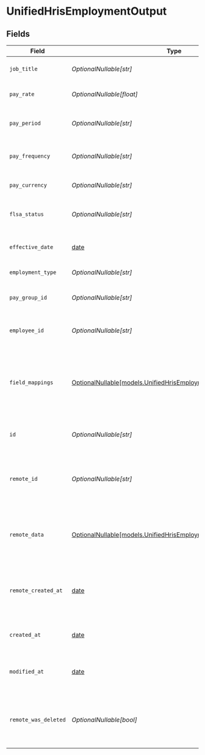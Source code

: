 # UnifiedHrisEmploymentOutput


## Fields

| Field                                                                                                                      | Type                                                                                                                       | Required                                                                                                                   | Description                                                                                                                | Example                                                                                                                    |
| -------------------------------------------------------------------------------------------------------------------------- | -------------------------------------------------------------------------------------------------------------------------- | -------------------------------------------------------------------------------------------------------------------------- | -------------------------------------------------------------------------------------------------------------------------- | -------------------------------------------------------------------------------------------------------------------------- |
| `job_title`                                                                                                                | *OptionalNullable[str]*                                                                                                    | :heavy_minus_sign:                                                                                                         | The job title of the employment                                                                                            | Software Engineer                                                                                                          |
| `pay_rate`                                                                                                                 | *OptionalNullable[float]*                                                                                                  | :heavy_minus_sign:                                                                                                         | The pay rate of the employment                                                                                             | 100000                                                                                                                     |
| `pay_period`                                                                                                               | *OptionalNullable[str]*                                                                                                    | :heavy_minus_sign:                                                                                                         | The pay period of the employment                                                                                           | MONTHLY                                                                                                                    |
| `pay_frequency`                                                                                                            | *OptionalNullable[str]*                                                                                                    | :heavy_minus_sign:                                                                                                         | The pay frequency of the employment                                                                                        | WEEKLY                                                                                                                     |
| `pay_currency`                                                                                                             | *OptionalNullable[str]*                                                                                                    | :heavy_minus_sign:                                                                                                         | The currency of the pay                                                                                                    | USD                                                                                                                        |
| `flsa_status`                                                                                                              | *OptionalNullable[str]*                                                                                                    | :heavy_minus_sign:                                                                                                         | The FLSA status of the employment                                                                                          | EXEMPT                                                                                                                     |
| `effective_date`                                                                                                           | [date](https://docs.python.org/3/library/datetime.html#date-objects)                                                       | :heavy_minus_sign:                                                                                                         | The effective date of the employment                                                                                       | 2023-01-01                                                                                                                 |
| `employment_type`                                                                                                          | *OptionalNullable[str]*                                                                                                    | :heavy_minus_sign:                                                                                                         | The type of employment                                                                                                     | FULL_TIME                                                                                                                  |
| `pay_group_id`                                                                                                             | *OptionalNullable[str]*                                                                                                    | :heavy_minus_sign:                                                                                                         | The UUID of the associated pay group                                                                                       | 801f9ede-c698-4e66-a7fc-48d19eebaa4f                                                                                       |
| `employee_id`                                                                                                              | *OptionalNullable[str]*                                                                                                    | :heavy_minus_sign:                                                                                                         | The UUID of the associated employee                                                                                        | 801f9ede-c698-4e66-a7fc-48d19eebaa4f                                                                                       |
| `field_mappings`                                                                                                           | [OptionalNullable[models.UnifiedHrisEmploymentOutputFieldMappings]](../models/unifiedhrisemploymentoutputfieldmappings.md) | :heavy_minus_sign:                                                                                                         | The custom field mappings of the object between the remote 3rd party & Panora                                              | {<br/>"custom_field_1": "value1",<br/>"custom_field_2": "value2"<br/>}                                                     |
| `id`                                                                                                                       | *OptionalNullable[str]*                                                                                                    | :heavy_minus_sign:                                                                                                         | The UUID of the employment record                                                                                          | 801f9ede-c698-4e66-a7fc-48d19eebaa4f                                                                                       |
| `remote_id`                                                                                                                | *OptionalNullable[str]*                                                                                                    | :heavy_minus_sign:                                                                                                         | The remote ID of the employment in the context of the 3rd Party                                                            | employment_1234                                                                                                            |
| `remote_data`                                                                                                              | [OptionalNullable[models.UnifiedHrisEmploymentOutputRemoteData]](../models/unifiedhrisemploymentoutputremotedata.md)       | :heavy_minus_sign:                                                                                                         | The remote data of the employment in the context of the 3rd Party                                                          | {<br/>"raw_data": {<br/>"additional_field": "some value"<br/>}<br/>}                                                       |
| `remote_created_at`                                                                                                        | [date](https://docs.python.org/3/library/datetime.html#date-objects)                                                       | :heavy_minus_sign:                                                                                                         | The date when the employment was created in the 3rd party system                                                           | 2024-10-01T12:00:00Z                                                                                                       |
| `created_at`                                                                                                               | [date](https://docs.python.org/3/library/datetime.html#date-objects)                                                       | :heavy_minus_sign:                                                                                                         | The created date of the employment record                                                                                  | 2024-10-01T12:00:00Z                                                                                                       |
| `modified_at`                                                                                                              | [date](https://docs.python.org/3/library/datetime.html#date-objects)                                                       | :heavy_minus_sign:                                                                                                         | The last modified date of the employment record                                                                            | 2024-10-01T12:00:00Z                                                                                                       |
| `remote_was_deleted`                                                                                                       | *OptionalNullable[bool]*                                                                                                   | :heavy_minus_sign:                                                                                                         | Indicates if the employment was deleted in the remote system                                                               | false                                                                                                                      |